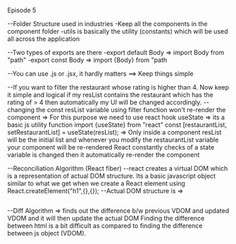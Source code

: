 Episode 5

--Folder Structure used in industries
  -Keep all the components in the component folder
  -utils is basically the utility (constants) which will be used all across the application

--Two types of exports are there
  -export default Body => import Body from "path"
  -export const Body => import {Body} from "path

--You can use .js or .jsx, it hardly matters ==> Keep things simple

--If you want to filter the restaurant whose rating is higher than 4. Now keep it simple and logical if my resList contains the restaurant which has the rating of > 4 then automatically my UI will be changed accordingly.
--changing the const resList variable using filter function won't re-render the component => For this purpose we need to use react hook useState => its a basic js utility function
import {useState} from "react"
const [restaurantList, setRestaurantList] = useState(resList); => Only inside a component
resList will be the initial list and whenever you modify the restaurantList variable your component will be re-rendered
React constantly checks of a state variable is changed then it automatically re-render the component

--Reconciliation Algorithm (React fiber)
--react creates a virtual DOM which is a representation of actual DOM structure. Its a basic javascript object similar to what we get when we create a React element using React.createElement("h1",{},{});
--Actual DOM structure is => <div> <img> </img> </div>

--Diff Algorithm => finds out the difference b/w previous VDOM and updated VDOM and it will then update the actual DOM
Finding the difference between html is a bit difficult as compared to finding the difference between js object (VDOM).

